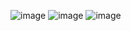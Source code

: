 ![image](https://github.com/mikydemewoz/Assignments/assets/41993799/01d873c1-ad87-4cc0-b9fd-b105953237b8)
![image](https://github.com/mikydemewoz/Assignments/assets/41993799/46d7bf2c-402a-40d4-9d24-81fe93ce7653)
![image](https://github.com/mikydemewoz/Assignments/assets/41993799/79a763f7-e1b9-429a-9b05-5864f0b76469)
